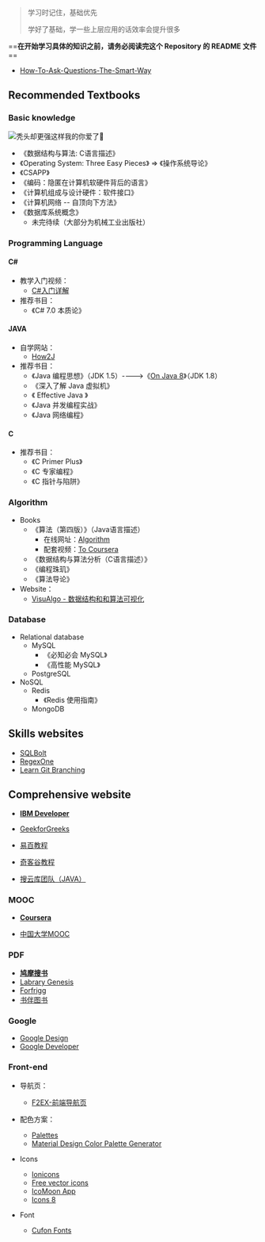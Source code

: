 > 学习时记住，基础优先
>
> 学好了基础，学一些上层应用的话效率会提升很多

==**在开始学习具体的知识之前，请务必阅读完这个 Repository 的 README 文件**==

- [How-To-Ask-Questions-The-Smart-Way](https://github.com/tvvocold/How-To-Ask-Questions-The-Smart-Way#原文how-to-ask-questions-the-smart-way)

## Recommended Textbooks

### Basic knowledge

![秃头却更强这样我的你爱了🐎](https://cdn.blog.buckbit.top/img/渴望力量.png)

- 《数据结构与算法: C语言描述》
- 《Operating System: Three Easy Pieces》 => 《操作系统导论》
- 《CSAPP》
- 《编码：隐匿在计算机软硬件背后的语言》
- 《计算机组成与设计硬件：软件接口》
- 《计算机网络 -- 自顶向下方法》
- 《数据库系统概念》
  - 未完待续（大部分为机械工业出版社）

### Programming Language

#### C#

- 教学入门视频：
  - [C#入门详解](https://www.bilibili.com/video/av1422127/?p=2)
- 推荐书目：
  - 《C# 7.0 本质论》

#### JAVA

- 自学网站：
  - [How2J](https://how2j.cn/)
- 推荐书目：
  - 《Java 编程思想》（JDK 1.5）---->《[On Java 8](https://lingcoder.github.io/OnJava8)》（JDK 1.8）
  - 《深入了解 Java 虚拟机》
  - 《 Effective Java 》
  - 《Java 并发编程实战》
  - 《Java 网络编程》

#### C

- 推荐书目：
  - 《C Primer Plus》
  - 《C 专家编程》
  - 《C 指针与陷阱》

### Algorithm

- Books
  - 《算法（第四版）》（Java语言描述）
    - 在线网址：[Algorithm](https://algs4.cs.princeton.edu/home/)
    - 配套视频：[To Coursera](https://www.coursera.org/learn/algorithms-part1)
  - 《数据结构与算法分析（C语言描述）》
  - 《编程珠玑》
  - 《算法导论》
- Website：
  - [VisuAlgo - 数据结构和和算法可视化](https://visualgo.net/zh)

### Database

- Relational database
  - MySQL
    - 《必知必会 MySQL》
    - 《高性能 MySQL》
  - PostgreSQL
- NoSQL
  - Redis
    - 《Redis 使用指南》
  - MongoDB

## Skills websites

- [SQLBolt](https://sqlbolt.com/)
- [RegexOne](https://regexone.com/)
- [Learn Git Branching](https://learngitbranching.js.org/)

## Comprehensive website

- [**IBM Developer**](https://www.ibm.com/developerworks/cn/)

- [GeekforGreeks](https://www.geeksforgeeks.org/)
- [易百教程](https://www.yiibai.com/)
- [奇客谷教程](https://www.qikegu.com/)
- [搜云库团队（JAVA）](https://tech.souyunku.com/)

### MOOC

- [**Coursera**](https://www.coursera.org/)

- [中国大学MOOC](https://www.icourse163.org/)

### PDF

- [**鸠摩搜书**](https://www.jiumodiary.com/)
- [Labrary Genesis](http://gen.lib.rus.ec/)
- [Forfrigg](http://cache9.pinboard.in/williamwoo/321bfa6009b27416727f/#gsc.tab=0)
- [书伴图书](https://bookfere.com/search)

### Google

- [Google Design](https://design.google/)
- [Google Developer](https://developers.google.cn/)

### Front-end

- 导航页：
  - [F2EX-前端导航页](http://hao.f2ex.cn/)

- 配色方案：
  - [Palettes](https://flatuicolors.com/)
  - [Material Design Color Palette Generator](https://www.materialpalette.com/)

- Icons
  - [Ionicons](https://ionicons.com/)
  - [Free vector icons](https://www.flaticon.com/)
  - [IcoMoon App](https://icomoon.io/app/#/select)
  - [Icons 8](https://icons8.com/)

- Font
  - [Cufon Fonts](https://www.cufonfonts.com/)